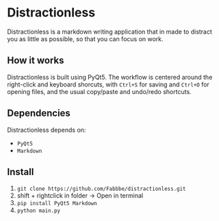 # Distractionless
Distractionless is a markdown writing application that in made to distract you as little as possible, so that you can focus on work.

## How it works
Distractionless is built using PyQt5. The workflow is centered around the right-click and keyboard shorcuts, with `Ctrl+S` for saving and `Ctrl+O` for opening files, and the usual copy/paste and undo/redo shortcuts.

## Dependencies

Distractionless depends on:

- `PyQt5`
- `Markdown`

## Install
1. `git clone https://github.com/Fabbbe/distractionless.git`
2. shift + rightclick in folder → Open in terminal
3. `pip install PyQt5 Markdown`
4. `python main.py`
